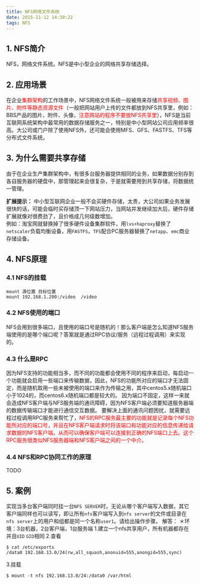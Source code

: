 ```yaml
---
title: NFS网络文件系统
date: 2015-11-12 14:39:22
tags: NFS
---
```

## 1. NFS简介
NFS，网络文件系统。NFS是中小型企业的网络共享存储选择。

## 2. 应用场景
在企业<font color=red>集群架构</font>的工作场景中，NFS网络文件系统一般被用来存储<font color=red>共享视频、图片、附件等静态资源文件</font>（一般把网站用户上传的文件都放到NFS共享里，例如：BBS产品的图片、附件、头像，<font color=red>注意网站的程序不要放NFS共享里</font>），NFS是当前互联网系统架构中最常用的数据存储服务之一，特别是中小型网站公司应用频率很高。大公司或门户除了使用NFS外，还可能会使用MFS、GFS、FASTFS、TFS等分布式文件系统。

## 3. 为什么需要共享存储
由于在企业生产集群架构中，有很多台服务器提供相同的业务，如果数据分别存到各自服务器的硬盘中，那管理起来会很复杂，于是就需要用到共享存储，将数据统一管理。

**扩展提示：**
中小型互联网企业一般不会买硬件存储，太贵，大公司如果业务发展很快的话，可能会临时买存储顶一下网站压力，当网站并发继续加大后，硬件存储扩展就像对很费劲了，且价格成几何级数增加。  
例如：淘宝网就替换掉了很多硬件设备集群软件，用`lvs+haproxy`替换了`netscaler`负载均衡设备，用`FASTFS`，`TFS`配合PC服务器替换了`netapp`、`emc`商业存储设备。

## 4. NFS原理
### 4.1 NFS的挂载
```
mount 源位置 目标位置
mount 192.168.1.200:/video  /video
```

### 4.2 NFS使用的端口
NFS会用到很多端口，且使用的端口号是随机的！那么客户端是怎么知道NFS服务端使用的是哪个端口呢？答案就是通过RPC协议/服务（远程过程调用）来实现的。

### 4.3 什么是RPC
因为NFS支持的功能相当多，而不同的功能都会使用不同的程序来启动，每启动一个功能就会启用一些端口来传输数据，因此，NFS的功能所对应的端口才无法固定，而是随机取用一些未被使用的端口来作为传输之用，其中centos5.x随机端口小于1024的，而centos6.x随机端口都是较大的。
因为端口不固定，这样一来就会造成NFS客户端与NFS服务端的通讯障碍，因为NFS客户端必须要知道服务器端的数据传输端口才能进行通信交互数据。
要解决上面的通讯问题困扰，就需要远程过程调用RPC服务来帮忙了，<font color=red>NFS的RPC服务最主要的功能就是记录每个NFS功能所对应的端口号，并且在NFS客户端请求时将该端口和功能对应的信息传递给请求数据的NFS客户端，从而可以确保客户端可以连接到正确的NFS端口上去。这个RPC服务很类似NFS服务器端和NFS客户端之间的一个中介。</font>

### 4.4 NFS和RPC协同工作的原理
TODO

## 5. 案例
实现当多台客户端同时挂一台`NFS SERVER`时，无论从哪个客户端写入数据，其它客户端同样也可以读写，即让所有`nfs`客户端写入到`nfs server`的文件或目录在`nfs server`上的用户和组都是同一个名称`user1`。请给出操作步骤。
解答：
＊环境：3台机器，2台客户端，1台服务端
1.建立一个nfs共享用户，所有机器都存在并且`UID` `GID`相同
2.查看
```
$ cat /etc/exports
/data0 192.168.13.0/24(rw,all_squash,anonuid=555,anongid=555,sync)
```

3.挂载
```
$ mount -t nfs 192.168.13.0/24:/data0 /var/html
```

